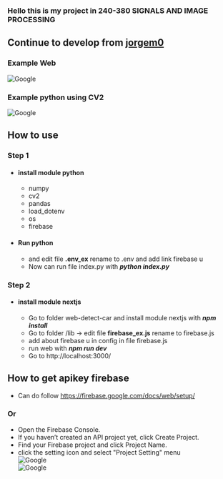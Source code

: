 ### Hello this is my project in 240-380	SIGNALS AND IMAGE PROCESSING
## Continue to develop from [jorgem0](https://github.com/jorgem0/traffic_counter)
### Example Web
![Google ](https://sv1.picz.in.th/images/2019/12/04/iwuV8k.jpg)
### Example python using CV2
![Google ](https://sv1.picz.in.th/images/2019/12/04/iwua0v.png)

## How to use
### Step 1
- #### install module python 
  -  numpy 
  -  cv2 
  - pandas  
  - load_dotenv 
  - os 
  - firebase 
- #### Run python 
  - and edit file **.env_ex** rename to  .env and add link firebase u
  - Now can run file index.py with **_python index.py_**
### Step 2 
- #### install module nextjs
  -  Go to folder web-detect-car and install module nextjs with **_npm install_**
  -  Go to folder /lib -> edit file **firebase_ex.js** rename to firebase.js
  - add about firebase u in config in file firebase.js
  - run web with **_npm run dev_** 
  - Go to http://localhost:3000/
## How to get apikey firebase
- Can do follow https://firebase.google.com/docs/web/setup/
### Or
- Open the Firebase Console.
- If you haven’t created an API project yet, click Create Project.
- Find your Firebase project and click Project Name.
- click the setting icon and select "Project Setting" menu
<br>![Google ](https://dev.tapjoy.com/wp-content/uploads/2016/03/Untitled-2.png)
<br>![Google ](https://www.img.in.th/images/9e651516211796bf0cf44ac0a17bf0a8.jpg)
